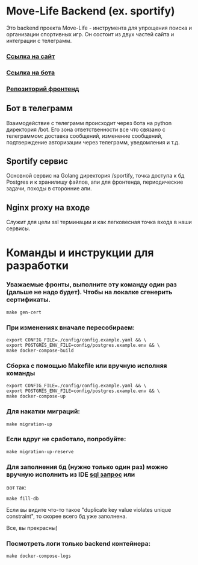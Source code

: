 # Move-Life Backend (ex. sportify)

Это backend проекта Move-Life - инструмента для упрощения поиска и 
организации спортивных игр. Он состоит из двух частей сайта и интеграции с телеграмм.

### [Ссылка на сайт](https://move-life.ru/events)
### [Ссылка на бота](https://t.me/movelife_ond_bot)
### [Репозиторий фронтенд](https://github.com/DriverOnLips/sportify-frontend)

## Бот в телеграмм
Взаимодействие с телеграмм происходит через бота на python директория /bot. 
Его зона ответственности все что связано с телеграммом: доставка сообщений, 
изменение сообщений, подтверждение авторизации через телеграмм, уведомления и т.д.

## Sportify сервис
Основной сервис на Golang директория /sportify, точка доступа к бд Postgres
и к хранилищу файлов, апи для фронтенда, периодические задачи,
походы в сторонние апи.

## Nginx proxy на входе
Служит для цели ssl терминации и как легковесная точка входа в наши сервисы.

# Команды и инструкции для разработки

### Уважаемые фронты, выполните эту команду один раз (дальше не надо будет). Чтобы на локалке сгенерить сертификаты.
```shell
make gen-cert
```

### При изменениях вначале пересобираем:

```shell
export CONFIG_FILE=./config/config.example.yaml && \
export POSTGRES_ENV_FILE=config/postgres.example.env && \
make docker-compose-build
```

### Сборка c помощью Makefile или вручную исполняя команды

```shell
export CONFIG_FILE=./config/config.example.yaml && \ 
export POSTGRES_ENV_FILE=config/postgres.example.env && \
make docker-compose-up
```

### Для накатки миграций:

```shell
make migration-up
```

### Если вдруг не сработало, попробуйте:

```shell
make migration-up-reserve
```

### Для заполнения бд (нужно только один раз) можно вручную исполнить из IDE [sql запрос](sportify/db/fill.sql) или
вот так:

```shell
make fill-db
```

Если вы видите что-то такое "duplicate key value violates unique constraint", то скорее всего бд уже заполнена.

Все, вы прекрасны)

### Посмотреть логи только backend контейнера:
```shell
make docker-compose-logs
```
